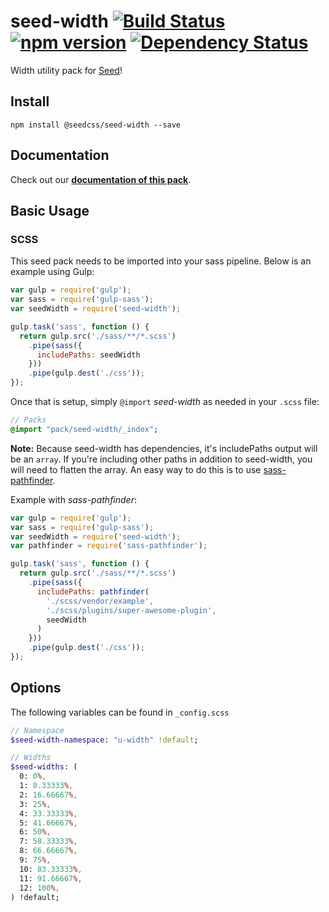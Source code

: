 # seed-width [![Build Status](https://travis-ci.org/helpscout/seed-width.svg?branch=master)](https://travis-ci.org/helpscout/seed-width) [![npm version](https://badge.fury.io/js/%40seedcss%2Fseed-width.svg)](https://badge.fury.io/js/%40seedcss%2Fseed-width) [![Dependency Status](https://david-dm.org/helpscout/seed-width.svg)](https://david-dm.org/helpscout/seed-width)
Width utility pack for [Seed](https://github.com/helpscout/seed)!


## Install
```
npm install @seedcss/seed-width --save
```


## Documentation

Check out our **[documentation of this pack](http://developer.helpscout.net/seed/packs/seed-width/)**.


## Basic Usage

### SCSS
This seed pack needs to be imported into your sass pipeline. Below is an example using Gulp:

```javascript
var gulp = require('gulp');
var sass = require('gulp-sass');
var seedWidth = require('seed-width');

gulp.task('sass', function () {
  return gulp.src('./sass/**/*.scss')
    .pipe(sass({
      includePaths: seedWidth
    }))
    .pipe(gulp.dest('./css'));
});
```

Once that is setup, simply `@import` *seed-width* as needed in your `.scss` file:

```sass
// Packs
@import "pack/seed-width/_index";
```

**Note:** Because seed-width has dependencies, it's includePaths output will be an `array`. If you're including other paths in addition to seed-width, you will need to flatten the array. An easy way to do this is to use [sass-pathfinder](https://github.com/itsjonq/sass-pathfinder).

Example with *sass-pathfinder*:

```javascript
var gulp = require('gulp');
var sass = require('gulp-sass');
var seedWidth = require('seed-width');
var pathfinder = require('sass-pathfinder');

gulp.task('sass', function () {
  return gulp.src('./sass/**/*.scss')
    .pipe(sass({
      includePaths: pathfinder(
        './scss/vendor/example',
        './scss/plugins/super-awesome-plugin',
        seedWidth
      )
    }))
    .pipe(gulp.dest('./css'));
});
```


## Options

The following variables can be found in `_config.scss`

```sass
// Namespace
$seed-width-namespace: "u-width" !default;

// Widths
$seed-widths: (
  0: 0%,
  1: 8.33333%,
  2: 16.66667%,
  3: 25%,
  4: 33.33333%,
  5: 41.66667%,
  6: 50%,
  7: 58.33333%,
  8: 66.66667%,
  9: 75%,
  10: 83.33333%,
  11: 91.66667%,
  12: 100%,
) !default;
```
